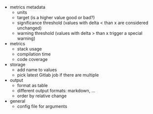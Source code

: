 - metrics metadata
  - units
  - target (is a higher value good or bad?)
  - significance threshold (values with delta < than x are considered unchanged)
  - warning threshold (values with delta > than x trigger a special warning)
- metrics
  - stack usage
  - compilation time
  - code coverage
- storage
  - add name to values
  - pick latest Gitlab job if there are multiple
- output
  - format as table
  - different output formats: markdown, ...
  - order by relative change
- general
  - config file for arguments
